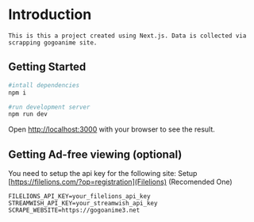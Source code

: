 # Introduction

    This is this a project created using Next.js. Data is collected via scrapping gogoanime site.

## Getting Started

```bash
#intall dependencies
npm i

#run development server
npm run dev
```

Open [http://localhost:3000](http://localhost:3000) with your browser to see the result.

## Getting Ad-free viewing (optional)

You need to setup the api key for the following site:
Setup [https://filelions.com/?op=registration](Filelions) (Recomended One)

```env
FILELIONS_API_KEY=your_filelions_api_key
STREAMWISH_API_KEY=your_streamwish_api_key
SCRAPE_WEBSITE=https://gogoanime3.net
```
